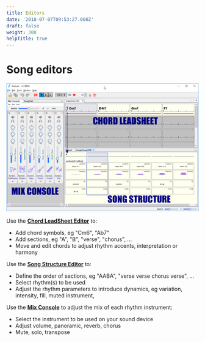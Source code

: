 ```yaml
---
title: Editors
date: '2018-07-07T09:53:27.000Z'
draft: false
weight: 300
helpTitle: true
---
```


# Song editors

![](../../.gitbook/assets/jjazzlab-legende.png)

  Use the [**Chord LeadSheet Editor**](../chord-leadsheet-editor) to:

* Add chord symbols, eg "Cm6", "Ab7"
* Add sections, eg "A", "B", "verse", "chorus", ...
* Move and edit chords to adjust rhythm accents, interpretation or harmony

Use the [**Song Structure Editor**](../song-structure-editor) to:

* Define the order of sections, eg "AABA", "verse verse chorus verse", ...
* Select rhythm\(s\) to be used 
* Adjust the rhythm parameters to introduce dynamics, eg variation, intensity, fill, muted instrument,

Use the [**Mix Console**](../mix-console) to adjust the mix of each rhythm instrument:

* Select the instrument to be used on your sound device
* Adjust volume, panoramic, reverb, chorus 
* Mute, solo, transpose

